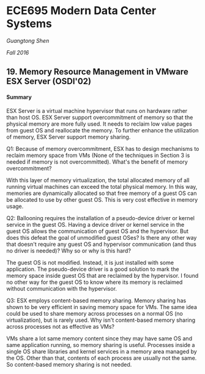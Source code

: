 # ECE695 Modern Data Center Systems

*Guangtong Shen*

*Fall 2016*

## 19. Memory Resource Management in VMware ESX Server (OSDI'02)

#### Summary

ESX Server is a virtual machine hypervisor that runs on hardware rather than host OS.
ESX Server support overcommitment of memory so that the physical memory are more fully used. It needs to reclaim low value pages from guest OS and reallocate the memory.
To further enhance the utilization of memory, ESX Server support memory sharing.

Q1: Because of memory overcommitment, ESX has to design mechanisms to reclaim memory space from VMs (None of the techniques in Section 3 is needed if memory is not overcommitted). What's the benefit of memory overcommitment?

With this layer of memory virtualization, the total allocated memory of all running virtual machines can exceed the total physical memory.
In this way, memories are dynamically allocated so that free memory of a guest OS can be allocated to use by other guest OS. This is very cost effective in memory usage.


Q2: Ballooning requires the installation of a pseudo-device driver or kernel service in the guest OS. Having a device driver or kernel service in the guest OS allows the communication of guest OS and the hypervisor. But does this defeat the goal of unmodified guest OSes? Is there any other way that doesn't require any guest OS and hypervisor communication (and thus no driver is needed)? Why so or why is this hard?

The guest OS is not modified. Instead, it is just installed with some application.
The pseudo-device driver is a good solution to mark the memory space inside guest OS that are reclaimed by the hypervisor.
I found no other way for the guest OS to know where its memory is reclaimed without communication with the hypervisor.


Q3: ESX employs content-based memory sharing. Memory sharing has shown to be very efficient in saving memory space for VMs. The same idea could be used to share memory across processes on a normal OS (no virtualization), but is rarely used. Why isn't content-based memory sharing across processes not as effective as VMs?

VMs share a lot same memory content since they may have same OS and same application running, so memory sharing is useful.
Processes inside a single OS share libraries and kernel services in a memory area managed by the OS. Other than that, contents of each process are usually not the same. So content-based memory sharing is not needed.


